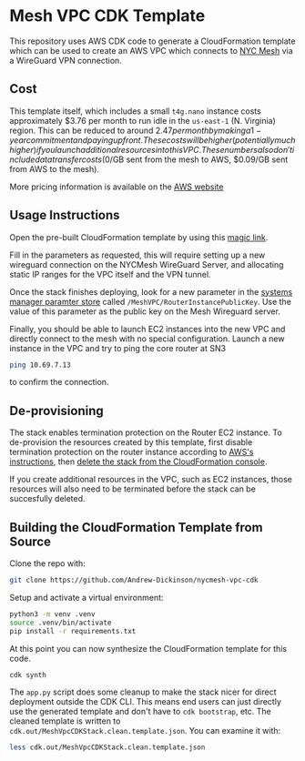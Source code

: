 
# Mesh VPC CDK Template

This repository uses AWS CDK code to generate a CloudFormation template which
can be used to create an AWS VPC which connects to [NYC Mesh](https://nycmesh.net) via a WireGuard
VPN connection.

## Cost

This template itself, which includes a small `t4g.nano` instance costs approximately $3.76 per month 
to run idle in the `us-east-1` (N. Virginia) region. This can be reduced to around $2.47 per month
by making a 1-year commitment and paying upfront. These costs will be higher (potentially much 
higher) if you launch additional resources into this VPC. These numbers also don't include data 
transfer costs ($0/GB sent from the mesh to AWS, $0.09/GB sent from AWS to the mesh).

More pricing information is available on the [AWS website](https://aws.amazon.com/ec2/pricing/on-demand/)

## Usage Instructions

Open the pre-built CloudFormation template by using this [magic link](https://us-east-1.console.aws.amazon.com/cloudformation/home?region=us-east-1#/stacks/create/review?templateURL=https://nycmesh-cloudformation-templates.s3.amazonaws.com/MeshVpcCDKStack.clean.template.json&stackName=NYCMeshVPCStack).

Fill in the parameters as requested, this will require setting up a new wireguard connection on the 
NYCMesh WireGuard Server, and allocating static IP ranges for the VPC itself and the VPN tunnel.

Once the stack finishes deploying, look for a new parameter in the 
[systems manager paramter store](https://console.aws.amazon.com/systems-manager/parameters) called
`/MeshVPC/RouterInstancePublicKey`. Use the value of this parameter as the public key on the Mesh
Wireguard server.

Finally, you should be able to launch EC2 instances into the new VPC and directly connect to the mesh
with no special configuration. Launch a new instance in the VPC and try to ping the core router at
SN3
```sh
ping 10.69.7.13
```
to confirm the connection.

## De-provisioning

The stack enables termination protection on the Router EC2 instance. To de-provision the resources
created by this template, first disable termination protection on the router instance according to
[AWS's instructions](https://docs.aws.amazon.com/AWSEC2/latest/UserGuide/terminating-instances.html#Using_ChangingDisableAPITermination), 
then [delete the stack from the CloudFormation console](https://docs.aws.amazon.com/AWSCloudFormation/latest/UserGuide/cfn-console-delete-stack.html).

If you create additional resources in the VPC, such as EC2 instances, those resources will also 
need to be terminated before the stack can be succesfully deleted.

## Building the CloudFormation Template from Source

Clone the repo with:
```bash
git clone https://github.com/Andrew-Dickinson/nycmesh-vpc-cdk
```

Setup and activate a virtual environment:
```bash
python3 -m venv .venv
source .venv/bin/activate
pip install -r requirements.txt
```

At this point you can now synthesize the CloudFormation template for this code.
```
cdk synth
```

The `app.py` script does some cleanup to make the stack nicer for direct deployment outside the CDK 
CLI. This means end users can just directly use the generated template and don't have to 
`cdk bootstrap`, etc. The cleaned template is written to 
`cdk.out/MeshVpcCDKStack.clean.template.json`. You can examine it with:
```sh
less cdk.out/MeshVpcCDKStack.clean.template.json
```

